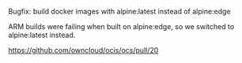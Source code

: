 Bugfix: build docker images with alpine:latest instead of alpine:edge

ARM builds were failing when built on alpine:edge, so we switched to alpine:latest instead.

https://github.com/owncloud/ocis/ocs/pull/20
